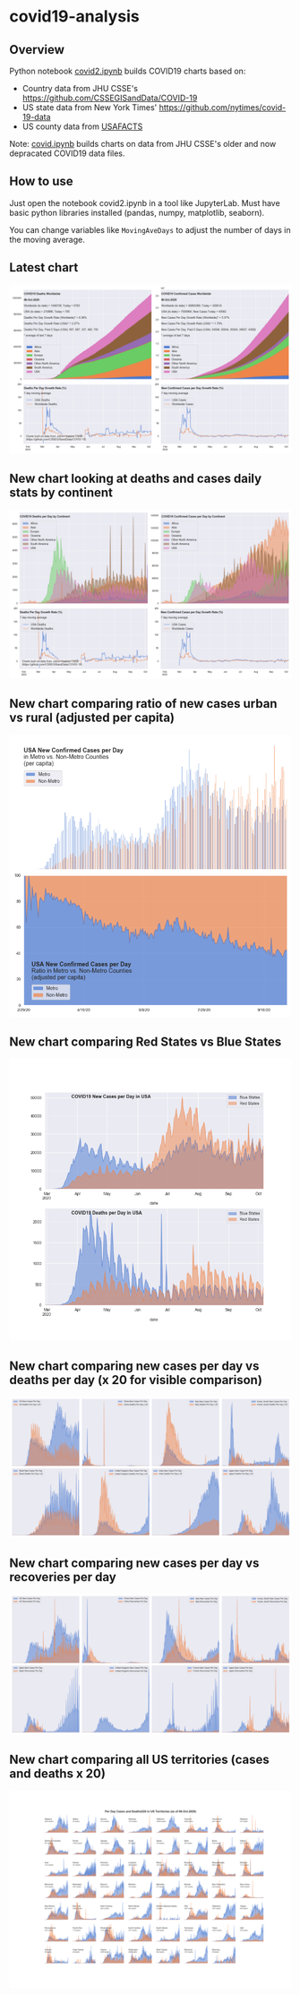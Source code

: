 # covid19-analysis

## Overview
Python notebook [covid2.ipynb](https://github.com/danlaw/covid19-analysis/blob/master/covid2.ipynb) builds COVID19 charts based on:
* Country data from JHU CSSE's https://github.com/CSSEGISandData/COVID-19
* US state data from New York Times' https://github.com/nytimes/covid-19-data
* US county data from [USAFACTS](https://usafacts.org/visualizations/coronavirus-covid-19-spread-map/)

Note: [covid.ipynb](https://github.com/danlaw/covid19-analysis/blob/master/covid.ipynb) builds charts on data from JHU CSSE's older and now depracated COVID19 data files.

## How to use
Just open the notebook covid2.ipynb in a tool like JupyterLab. Must have basic python libraries installed (pandas, numpy, matplotlib, seaborn).

You can change variables like ``MovingAveDays`` to adjust the number of days in the moving average.

## Latest chart
![Latest chart](charts/20201006-covid19-chart.png)

## New chart looking at deaths and cases daily stats by continent
![Comparison chart](charts/20201006-covid19-chart-perday.png)

## New chart comparing ratio of new cases urban vs rural (adjusted per capita)
![Urban rural per capita chart](charts/20201006-US-counties-urban-vs-rural-per-capita.png)

## New chart comparing Red States vs Blue States
![Red vs Blue chart](charts/20201006-compare-daily-red-vs-blue-states.png)

## New chart comparing new cases per day vs deaths per day (x 20 for visible comparison)
![Comparison chart](charts/20201006-comparison-chart.png)

## New chart comparing new cases per day vs recoveries per day
![Recovery chart](charts/20201006-comparison-recovery-chart.png)

## New chart comparing all US territories (cases and deaths x 20)
![Territories chart](charts/20201006-compare-US-territories.png)


